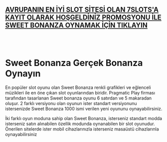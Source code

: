 ## [AVRUPANIN EN İYİ SLOT SİTESİ OLAN 7SLOTS'A KAYIT OLARAK HOŞGELDİNİZ PROMOSYONU İLE SWEET BONANZA OYNAMAK İÇİN TIKLAYIN](https://cutt.ly/SeFsSoA4)

<br>
<br>

# Sweet Bonanza Gerçek Bonanza Oynayın

En popüler slot oyunu olan Sweet Bonanza renkli grafikleri ve eğlenceli müzikleri ile en öne çıkan slot oyunlarından biridir. Pragmatic Play firması tarafından tasarlanan Sweet bonanza oyunu 6 satırdan ve 5 makaradan oluşur. 2 farklı versiyonu olan oyunun ister standart versiyonunu istersenizde Sweet Bonanza 1000 ismi verilen yeni oyununu oynayabilirsiniz.

İki farklı oyun moduna sahip olan Sweet Bonanza, isterseniz standart modda isterseniz satın alınabilen özellik modunda oynanabilen bir slot oyunudur. Önerilen sitelerde ister mobil cihazlarınızla isterseniz masaüstü cihazlarınla oynayabilirsiniz

